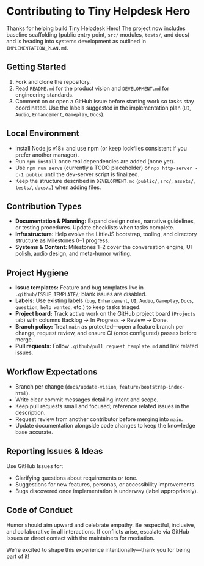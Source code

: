 # Contributing to Tiny Helpdesk Hero

Thanks for helping build Tiny Helpdesk Hero! The project now includes baseline scaffolding (public entry point, `src/` modules, `tests/`, and docs) and is heading into systems development as outlined in `IMPLEMENTATION_PLAN.md`.

## Getting Started
1. Fork and clone the repository.
2. Read `README.md` for the product vision and `DEVELOPMENT.md` for engineering standards.
3. Comment on or open a GitHub issue before starting work so tasks stay coordinated. Use the labels suggested in the implementation plan (`UI`, `Audio`, `Enhancement`, `Gameplay`, `Docs`).

## Local Environment
- Install Node.js v18+ and use npm (or keep lockfiles consistent if you prefer another manager).
- Run `npm install` once real dependencies are added (none yet).
- Use `npm run serve` (currently a TODO placeholder) or `npx http-server -c-1 public` until the dev-server script is finalized.
- Keep the structure described in `DEVELOPMENT.md` (`public/`, `src/`, `assets/`, `tests/`, `docs/…`) when adding files.

## Contribution Types
- **Documentation & Planning:** Expand design notes, narrative guidelines, or testing procedures. Update checklists when tasks complete.
- **Infrastructure:** Help evolve the LittleJS bootstrap, tooling, and directory structure as Milestones 0–1 progress.
- **Systems & Content:** Milestones 1–2 cover the conversation engine, UI polish, audio design, and meta-humor writing.

## Project Hygiene
- **Issue templates:** Feature and bug templates live in `.github/ISSUE_TEMPLATE/`; blank issues are disabled.
- **Labels:** Use existing labels (`bug`, `Enhancement`, `UI`, `Audio`, `Gameplay`, `Docs`, `question`, `help wanted`, etc.) to keep tasks triaged.
- **Project board:** Track active work on the GitHub project board (`Projects` tab) with columns Backlog → In Progress → Review → Done.
- **Branch policy:** Treat `main` as protected—open a feature branch per change, request review, and ensure CI (once configured) passes before merge.
- **Pull requests:** Follow `.github/pull_request_template.md` and link related issues.

## Workflow Expectations
- Branch per change (`docs/update-vision`, `feature/bootstrap-index-html`).
- Write clear commit messages detailing intent and scope.
- Keep pull requests small and focused; reference related issues in the description.
- Request review from another contributor before merging into `main`.
- Update documentation alongside code changes to keep the knowledge base accurate.

## Reporting Issues & Ideas
Use GitHub Issues for:
- Clarifying questions about requirements or tone.
- Suggestions for new features, personas, or accessibility improvements.
- Bugs discovered once implementation is underway (label appropriately).

## Code of Conduct
Humor should aim upward and celebrate empathy. Be respectful, inclusive, and collaborative in all interactions. If conflicts arise, escalate via GitHub Issues or direct contact with the maintainers for mediation.

We’re excited to shape this experience intentionally—thank you for being part of it!
